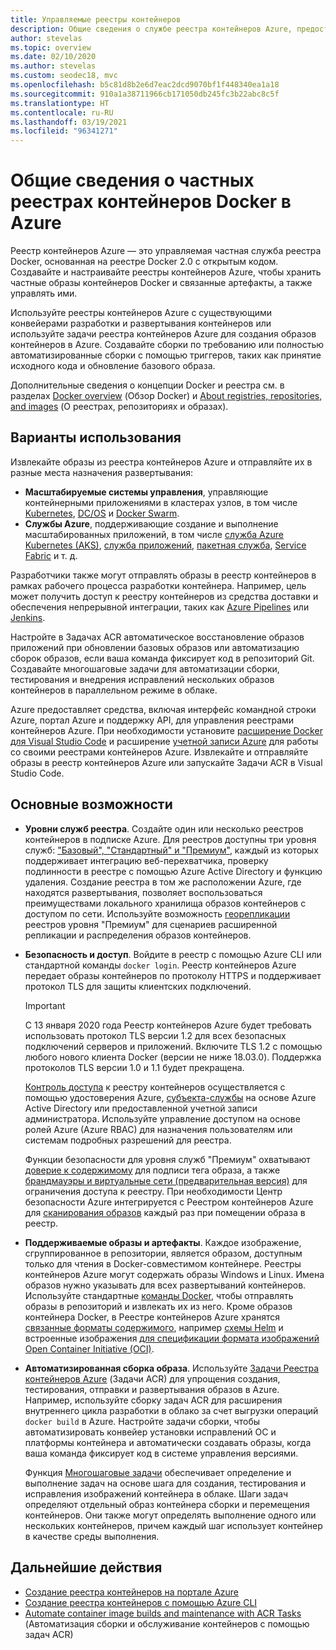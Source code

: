 ```yaml
---
title: Управляемые реестры контейнеров
description: Общие сведения о службе реестра контейнеров Azure, предоставляющей облачные, управляемые и частные реестры Docker.
author: stevelas
ms.topic: overview
ms.date: 02/10/2020
ms.author: stevelas
ms.custom: seodec18, mvc
ms.openlocfilehash: b5c81d8b2e6d7eac2dcd9070bf1f448340ea1a18
ms.sourcegitcommit: 910a1a38711966cb171050db245fc3b22abc8c5f
ms.translationtype: HT
ms.contentlocale: ru-RU
ms.lasthandoff: 03/19/2021
ms.locfileid: "96341271"
---
```

# <a name="introduction-to-private-docker-container-registries-in-azure"></a>Общие сведения о частных реестрах контейнеров Docker в Azure

Реестр контейнеров Azure — это управляемая частная служба реестра Docker, основанная на реестре Docker 2.0 с открытым кодом. Создавайте и настраивайте реестры контейнеров Azure, чтобы хранить частные образы контейнеров Docker и связанные артефакты, а также управлять ими.

Используйте реестры контейнеров Azure с существующими конвейерами разработки и развертывания контейнеров или используйте задачи реестра контейнеров Azure для создания образов контейнеров в Azure. Создавайте сборки по требованию или полностью автоматизированные сборки с помощью триггеров, таких как принятие исходного кода и обновление базового образа.

Дополнительные сведения о концепции Docker и реестра см. в разделах [Docker overview](https://docs.docker.com/engine/docker-overview/) (Обзор Docker) и [About registries, repositories, and images](container-registry-concepts.md) (О реестрах, репозиториях и образах).

## <a name="use-cases"></a>Варианты использования

Извлекайте образы из реестра контейнеров Azure и отправляйте их в разные места назначения развертывания:

* **Масштабируемые системы управления**, управляющие контейнерными приложениями в кластерах узлов, в том числе [Kubernetes](https://kubernetes.io/docs/), [DC/OS](https://docs.mesosphere.com/) и [Docker Swarm](https://docs.docker.com/get-started/swarm-deploy/).
* **Службы Azure**, поддерживающие создание и выполнение масштабированных приложений, в том числе [служба Azure Kubernetes (AKS)](../aks/index.yml), [служба приложений](../app-service/index.yml), [пакетная служба](../batch/index.yml), [Service Fabric](../service-fabric/index.yml) и т. д.

Разработчики также могут отправлять образы в реестр контейнеров в рамках рабочего процесса разработки контейнера. Например, цель может получить доступ к реестру контейнеров из средства доставки и обеспечения непрерывной интеграции, таких как [Azure Pipelines](/azure/devops/pipelines/ecosystems/containers/acr-template) или [Jenkins](https://jenkins.io/).

Настройте в Задачах ACR автоматическое восстановление образов приложений при обновлении базовых образов или автоматизацию сборок образов, если ваша команда фиксирует код в репозиторий Git. Создавайте многошаговые задачи для автоматизации сборки, тестирования и внедрения исправлений нескольких образов контейнеров в параллельном режиме в облаке.

Azure предоставляет средства, включая интерфейс командной строки Azure, портал Azure и поддержку API, для управления реестрами контейнеров Azure. При необходимости установите [расширение Docker для Visual Studio Code](https://code.visualstudio.com/docs/azure/docker) и расширение [учетной записи Azure](https://marketplace.visualstudio.com/items?itemName=ms-vscode.azure-account) для работы со своими реестрами контейнеров Azure. Извлекайте и отправляйте образы в реестр контейнеров Azure или запускайте Задачи ACR в Visual Studio Code.

## <a name="key-features"></a>Основные возможности

* **Уровни служб реестра**. Создайте один или несколько реестров контейнеров в подписке Azure. Для реестров доступны три уровня служб: ["Базовый", "Стандартный" и "Премиум"](container-registry-skus.md), каждый из которых поддерживает интеграцию веб-перехватчика, проверку подлинности в реестре с помощью Azure Active Directory и функцию удаления. Создание реестра в том же расположении Azure, где находятся развертывания, позволяет воспользоваться преимуществами локального хранилища образов контейнеров с доступом по сети. Используйте возможность [георепликации](container-registry-geo-replication.md) реестров уровня "Премиум" для сценариев расширенной репликации и распределения образов контейнеров. 

* **Безопасность и доступ**. Войдите в реестр с помощью Azure CLI или стандартной команды `docker login`. Реестр контейнеров Azure передает образы контейнеров по протоколу HTTPS и поддерживает протокол TLS для защиты клиентских подключений. 

  > [!IMPORTANT]
  > С 13 января 2020 года Реестр контейнеров Azure будет требовать использовать протокол TLS версии 1.2 для всех безопасных подключений серверов и приложений. Включите TLS 1.2 с помощью любого нового клиента Docker (версии не ниже 18.03.0). Поддержка протоколов TLS версии 1.0 и 1.1 будет прекращена. 

  [Контроль доступа](container-registry-authentication.md) к реестру контейнеров осуществляется с помощью удостоверения Azure, [субъекта-службы](../active-directory/develop/app-objects-and-service-principals.md) на основе Azure Active Directory или предоставленной учетной записи администратора. Используйте управление доступом на основе ролей Azure (Azure RBAC) для назначения пользователям или системам подробных разрешений для реестра.

  Функции безопасности для уровня служб "Премиум" охватывают [доверие к содержимому](container-registry-content-trust.md) для подписи тега образа, а также [брандмауэры и виртуальные сети (предварительная версия)](container-registry-vnet.md) для ограничения доступа к реестру. При необходимости Центр безопасности Azure интегрируется с Реестром контейнеров Azure для [сканирования образов](../security-center/defender-for-container-registries-introduction.md?bc=%2fazure%2fcontainer-registry%2fbreadcrumb%2ftoc.json&toc=%2fazure%2fcontainer-registry%2ftoc.json) каждый раз при помещении образа в реестр.

* **Поддерживаемые образы и артефакты**. Каждое изображение, сгруппированное в репозитории, является образом, доступным только для чтения в Docker-совместимом контейнере. Реестры контейнеров Azure могут содержать образы Windows и Linux. Имена образов нужно указывать для всех развертываний контейнеров. Используйте стандартные [команды Docker](https://docs.docker.com/engine/reference/commandline/), чтобы отправлять образы в репозиторий и извлекать их из него. Кроме образов контейнера Docker, в Реестре контейнеров Azure хранятся [связанные форматы содержимого](container-registry-image-formats.md), например [схемы Helm](container-registry-helm-repos.md) и встроенные изображения [для спецификации формата изображений Open Container Initiative (OCI)](https://github.com/opencontainers/image-spec/blob/master/spec.md).

* **Автоматизированная сборка образа**. Используйте [Задачи Реестра контейнеров Azure](container-registry-tasks-overview.md) (Задачи ACR) для упрощения создания, тестирования, отправки и развертывания образов в Azure. Например, используйте сборку задач ACR для расширения внутреннего цикла разработки в облако за счет выгрузки операций `docker build` в Azure. Настройте задачи сборки, чтобы автоматизировать конвейер установки исправлений ОС и платформы контейнера и автоматически создавать образы, когда ваша команда фиксирует код в системе управления версиями.

  Функция [Многошаговые задачи](container-registry-tasks-overview.md#multi-step-tasks) обеспечивает определение и выполнение задач на основе шага для создания, тестирования и исправления изображений контейнера в облаке. Шаги задач определяют отдельный образ контейнера сборки и перемещения контейнеров. Они также могут определять выполнение одного или нескольких контейнеров, причем каждый шаг использует контейнер в качестве среды выполнения.

## <a name="next-steps"></a>Дальнейшие действия

* [Создание реестра контейнеров на портале Azure](container-registry-get-started-portal.md)
* [Создание реестра контейнеров с помощью Azure CLI](container-registry-get-started-azure-cli.md)
* [Automate container image builds and maintenance with ACR Tasks](container-registry-tasks-overview.md) (Автоматизация сборки и обслуживание контейнеров с помощью задач ACR)
